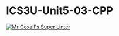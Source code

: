 # ICS3U-Unit5-03-CPP

[![Mr Coxall's Super Linter](https://github.com/maliksalem1/ICS3U-Unit5-03-CPP/workflows/Mr%20Coxall's%20Super%20Linter/badge.svg)](https://github.com/maliksalem1/ICS3U-Unit5-03-CPP/actions/)
